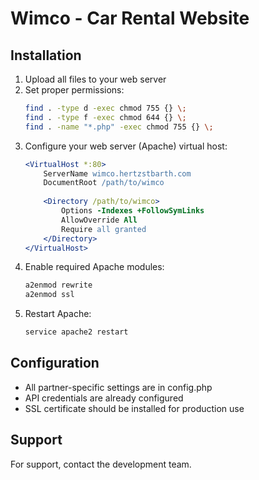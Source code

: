 # Wimco - Car Rental Website

## Installation
1. Upload all files to your web server
2. Set proper permissions:
   ```bash
   find . -type d -exec chmod 755 {} \;
   find . -type f -exec chmod 644 {} \;
   find . -name "*.php" -exec chmod 755 {} \;
   ```
3. Configure your web server (Apache) virtual host:
   ```apache
   <VirtualHost *:80>
       ServerName wimco.hertzstbarth.com
       DocumentRoot /path/to/wimco
       
       <Directory /path/to/wimco>
           Options -Indexes +FollowSymLinks
           AllowOverride All
           Require all granted
       </Directory>
   </VirtualHost>
   ```
4. Enable required Apache modules:
   ```bash
   a2enmod rewrite
   a2enmod ssl
   ```
5. Restart Apache:
   ```bash
   service apache2 restart
   ```

## Configuration
- All partner-specific settings are in config.php
- API credentials are already configured
- SSL certificate should be installed for production use

## Support
For support, contact the development team.